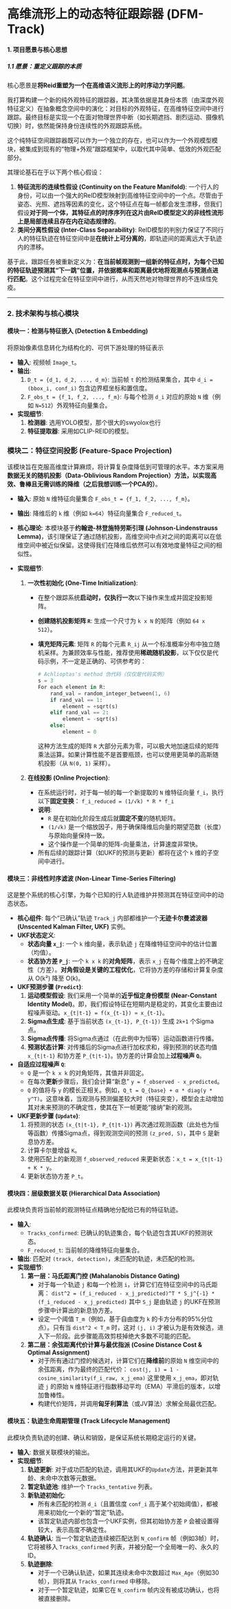 # **高维流形上的动态特征跟踪器 (DFM-Track)**

#### **1. 项目愿景与核心思想**

##### **1.1 愿景：重定义跟踪的本质**

核心愿景是**将Reid重塑为一个在高维语义流形上的时序动力学问题**。

我打算构建一个新的纯外观特征的跟踪器，其决策依据是其身份本质（由深度外观特征定义）在抽象概念空间中的演化：对目标的外观特征，在高维特征空间中进行跟踪。最终目标是实现一个在面对物理世界中断（如长期遮挡、剧烈运动、摄像机切换）时，依然能保持身份连续性的外观跟踪系统。

这个纯特征空间跟踪器既可以作为一个独立的存在，也可以作为一个外观模型模块，被集成到现有的“物理+外观”跟踪框架中，以取代其中简单、低效的外观匹配部分。

其理论基石在于以下两个核心假设：

1. **特征流形的连续性假设 (Continuity on the Feature Manifold)**: 一个行人的身份，可以由一个强大的ReID模型映射到高维特征空间中的一个点。尽管由于姿态、光照、遮挡等因素的变化，这个特征点在每一帧都会发生漂移，但我们假设**对于同一个体，其特征点的时序序列在这片由ReID模型定义的非线性流形上是局部连续且存在内在动态规律的**。
2. **类间分离性假设 (Inter-Class Separability)**: ReID模型的判别力保证了不同行人的特征轨迹在特征空间中是**在统计上可分离的**，即轨迹间的距离远大于轨迹内的漂移。

基于此，跟踪任务被重新定义为：**在当前帧观测到一组新的特征点时，为每个已知的特征轨迹预测其“下一跳”位置，并依据概率和距离最优地将观测点与预测点进行匹配**。这个过程完全在特征空间中进行，从而天然地对物理世界的不连续性免疫。

------

### **2. 技术架构与核心模块**

#### **模块一：检测与特征嵌入 (Detection & Embedding)**

将原始像素信息转化为结构化的、可供下游处理的特征表示

- **输入**: 视频帧 `Image_t`。
- **输出**:
  1. `D_t = {d_1, d_2, ..., d_m}`: 当前帧 `t` 的检测结果集合，其中 `d_i = (bbox_i, conf_i)` 包含边界框坐标和置信度。
  2. `F_obs_t = {f_1, f_2, ..., f_m}`: 与每个检测 `d_i` 对应的原始 `N` 维（例如 `N=512`）外观特征向量集合。
- **实现细节**:
  1. **检测器**: 选用YOLO模型，那个很大的swyolox也行
  2. **特征提取器**: 采用如CLIP-REID的模型。

### **模块二：特征空间投影 (Feature-Space Projection)**

该模块旨在克服高维度计算麻烦，将计算复杂度降低到可管理的水平。本方案采用**数据无关的随机投影（Data-Oblivious Random Projection）**方法，以实现高效、鲁棒且无需训练的降维**（之后我想训练一个PCA的）**。

- **输入**: 原始 `N` 维特征向量集合 `F_obs_t = {f_1, f_2, ..., f_m}`。

- **输出**: 降维后的 `k` 维（例如 `k=64`）特征向量集合 `F_reduced_t`。

- **核心理论**: 本模块基于**约翰逊-林登施特劳斯引理 (Johnson-Lindenstrauss Lemma)**，该引理保证了通过随机投影，高维空间中点对之间的距离可以在低维空间中被近似保留。这使得我们在降维后依然可以有效地度量特征之间的相似性。

- **实现细节**:

  1. **一次性初始化 (One-Time Initialization)**:

     - 在整个跟踪系统**启动时，仅执行一次**以下操作来生成并固定投影矩阵。

     - **创建随机投影矩阵 `R`**: 生成一个尺寸为 `k x N` 的矩阵（例如 `64 x 512`）。

     - **填充矩阵元素**: 矩阵 `R` 的每个元素 `R_ij` 从一个标准概率分布中独立随机采样。为兼顾效率与性能，推荐使用**稀疏随机投影**，以下仅仅是代码示例，不一定是正确的、可供参考的：

       ```python
       # Achlioptas's method 伪代码（仅仅是代码实例）
       s = 3
       For each element in R:
           rand_val = random_integer_between(1, 6)
           if rand_val == 1:
               element = +sqrt(s)
           elif rand_val == 2:
               element = -sqrt(s)
           else:
               element = 0
       ```

       这种方法生成的矩阵 `R` 大部分元素为零，可以极大地加速后续的矩阵乘法运算。如果计算性能不是首要瓶颈，也可以使用更简单的高斯随机投影（从 `N(0, 1)` 采样）。

  2. **在线投影 (Online Projection)**:

     - 在系统运行时，对于每一帧的每一个新提取的 `N` 维特征向量 `f_i`，执行以下**固定变换**：
       `f_i_reduced = (1/√k) * R * f_i`
     - **说明**:
       - `R` 是在初始化阶段生成后就**固定不变**的随机矩阵。
       - `(1/√k)` 是一个缩放因子，用于确保降维后向量的期望范数（长度）与原始向量保持一致。
       - 这个操作是一个简单的矩阵-向量乘法，计算速度非常快。
     - 所有后续的跟踪计算（如UKF的预测与更新）都将在这个 `k` 维的子空间中进行。

#### **模块三：非线性时序滤波 (Non-Linear Time-Series Filtering)**

这是整个系统的核心引擎，为每个已知的行人轨迹维护并预测其在特征空间中的动态状态。

- **核心组件**: 每个“已确认”轨迹 `Track_j` 内部都维护一个**无迹卡尔曼滤波器 (Unscented Kalman Filter, UKF)** 实例。
- **UKF状态定义**:
  - **状态向量 `x_j`**: 一个 `k` 维向量，表示轨迹 `j` 在降维特征空间中的估计位置（均值）。
  - **状态协方差 `P_j`**: 一个 `k x k` 的**对角矩阵**，表示 `x_j` 在每个维度上的不确定性（方差）。**对角假设是关键的工程优化**，它将协方差的存储和计算复杂度从 O(k²) 降至 O(k)。
- **UKF预测步骤 (`Predict`)**:
  1. **运动模型假设**: 我们采用一个简单的**近乎恒定身份模型 (Near-Constant Identity Model)**。即，我们假设特征在短期内是稳定的，其变化主要由过程噪声驱动。`x_{t|t-1} = f(x_{t-1}) ≈ x_{t-1}`。
  2. **Sigma点生成**: 基于当前状态 `(x_{t-1}, P_{t-1})` 生成 `2k+1` 个Sigma点。
  3. **Sigma点传播**: 将Sigma点通过（在此例中为恒等）运动函数进行传播。
  4. **预测状态计算**: 对传播后的Sigma点进行加权求和，得到预测的状态均值 `x_{t|t-1}` 和协方差 `P_{t|t-1}`。协方差的计算会加上**过程噪声 `Q`**。
- **自适应过程噪声 `Q`**:
  - `Q` 是一个 `k x k` 的对角矩阵，其值并非固定。
  - 在每次**更新**步骤后，我们会计算“新息” `y = f_observed - x_predicted`。
  - `Q` 的值将与 `y` 的模长正相关。例如，`Q_t = Q_{base} + α * diag(y * y^T)`。这意味着，当观测与预测偏差较大时（特征突变），模型会主动增加其对未来预测的不确定性，使其在下一帧更能“接纳”新的观测。
- **UKF更新步骤 (`Update`)**:
  1. 将预测的状态 `(x_{t|t-1}, P_{t|t-1})` 再次通过观测函数（此处也为恒等函数）传播Sigma点，得到观测空间的预测 `(z_pred, S)`，其中 `S` 是新息协方差。
  2. 计算卡尔曼增益 `K`。
  3. 使用匹配上的新观测 `f_observed_reduced` 来更新状态：`x_t = x_{t|t-1} + K * y`。
  4. 更新状态协方差 `P_t`。

#### **模块四：层级数据关联 (Hierarchical Data Association)**

此模块负责将当前帧的观测特征点精确地分配给已有的特征轨迹。

- **输入**:
  - `Tracks_confirmed`: 已确认的轨迹集合，每个轨迹包含其UKF的预测状态。
  - `F_reduced_t`: 当前帧的降维特征向量集合。
- **输出**: 匹配对 `(track, detection)`，未匹配的轨迹，未匹配的检测。
- **实现细节**:
  1. **第一层：马氏距离门控 (Mahalanobis Distance Gating)**
     - 对于每一个轨迹 `j` 和每一个检测 `i`，计算它们在特征空间中的马氏距离：
       `dist^2 = (f_i_reduced - x_j_predicted)^T * S_j^{-1} * (f_i_reduced - x_j_predicted)`
       其中 `S_j` 是由轨迹 `j` 的UKF在预测步骤中计算出的新息协方差。
     - 设定一个阈值 `T_m`（例如，基于自由度为 `k` 的卡方分布的95%分位点）。只有当 `dist^2 < T_m` 时，这对 `(j, i)` 才被认为是有效候选，进入下一阶段。此步骤能高效剪枝掉绝大多数不可能的匹配。
  2. **第二层：余弦距离代价计算与最优指派 (Cosine Distance Cost & Optimal Assignment)**
     - 对于所有通过门控的候选对，计算它们在**降维前**的原始 `N` 维空间中的余弦距离，作为最终的匹配代价：
       `cost(j, i) = 1 - cosine_similarity(f_i_raw, x_j_ema)`
       这里使用 `x_j_ema`，即对轨迹 `j` 的原始 `N` 维特征进行指数移动平均（EMA）平滑后的版本，以增加鲁棒性。
     - 构建代价矩阵，并调用**匈牙利算法**（或JV算法）求解全局最优匹配。

#### **模块五：轨迹生命周期管理 (Track Lifecycle Management)**

此模块负责轨迹的创建、确认和销毁，是保证系统长期稳定运行的关键。

- **输入**: 数据关联模块的输出。
- **实现细节**:
  1. **轨迹更新**: 对于成功匹配的轨迹，调用其UKF的`Update`方法，并更新其年龄、未命中次数等元数据。
  2. **暂定轨迹池**: 维护一个 `Tracks_tentative` 列表。
  3. **新轨迹初始化**:
     - 所有未匹配的检测 `d_i`（且置信度 `conf_i` 高于某个初始阈值），都被用来初始化一个新的“暂定”轨迹。
     - 该暂定轨迹内部也包含一个UKF实例，但其初始协方差 `P` 会被设置得较大，表示高度不确定性。
  4. **轨迹确认**: 当一个暂定轨迹连续被匹配达到 `N_confirm` 帧（例如3帧）时，它将被移入 `Tracks_confirmed` 列表，并被分配一个全局唯一的、永久的ID。
  5. **轨迹删除**:
     - 对于一个已确认轨迹，如果其连续未命中次数超过 `Max_Age`（例如30帧），则将其从 `Tracks_confirmed` 中移除。
     - 对于一个暂定轨迹，如果它在 `N_confirm` 帧内没有被成功确认，也将被直接删除。
